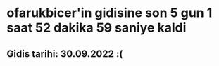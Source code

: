 # ofarukbicer'in gidisine son 5 gun 1 saat 52 dakika 59 saniye kaldi

## Gidis tarihi: 30.09.2022 :(